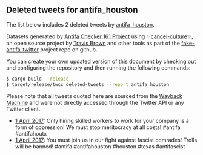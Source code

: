 ## Deleted tweets for antifa_houston

The list below includes 2 deleted tweets by
[antifa_houston](https://twitter.com/antifa_houston).



Datasets generated by [Antifa Checker 161 Project](https://twitter.com/antifacheck161) using ✨[cancel-culture](https://github.com/travisbrown/cancel-culture)✨, an open source project by 
[Travis Brown](https://twitter.com/travisbrown) and other tools as part of the 
[fake-antifa-twitter](https://github.com/antifacheck161/fake-antifa-twitter) project repo on github.

You can create your own updated version of this document by checking out and configuring the
repository and then running the following commands:

```bash
$ cargo build --release
$ target/release/twcc deleted-tweets --report antifa_houston
```

Please note that all tweets quoted here are sourced from the
[Wayback Machine](https://web.archive.org) and were not directly accessed through the Twitter API or
any Twitter client.

* [ 1 April 2017](https://web.archive.org/web/20190623084331/https://twitter.com/antifa_houston/status/848185861703434241): Only hiring skilled workers to work for  your company is a form of oppression!  We must stop meritocracy at all costs!  #antifa   #antifahoutx <!--848185861703434241-->
* [ 1 April 2017](https://web.archive.org/web/20190623084331/https://twitter.com/antifa_houston/status/848184883344265218): You must join us in our fight against fascist comrades!  Trolls will be banned!  #antifa   #antifahouston   #houston   #texas   #antifascist <!--848184883344265218-->
